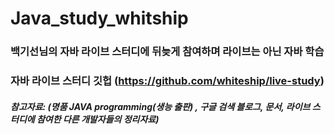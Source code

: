 # Java_study_whitship


### 백기선님의 자바 라이브 스터디에 뒤늦게 참여하며 라이브는 아닌 자바 학습

### 자바 라이브 스터디 깃헙 (https://github.com/whiteship/live-study)

##### 참고자료: (명품 JAVA programming(생능 출판) , 구글 검색 블로그, 문서, 라이브 스터디에 참여한 다른 개발자들의 정리자료)
